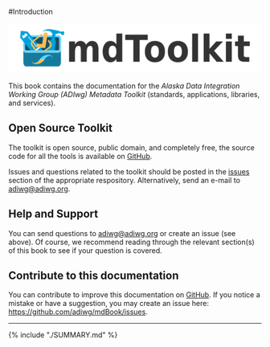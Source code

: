 #Introduction

![mdToolkit](assets/logos/mdToolkit.png)

This book contains the documentation for the *Alaska Data Integration Working Group (ADIwg) Metadata Toolkit* (standards, applications, libraries, and services).

## Open Source Toolkit

The toolkit is open source, public domain, and completely free, the source code for all the tools is available on [GitHub](https://github.com/adiwg).

Issues and questions related to the toolkit should be posted in the [issues](https://help.github.com/articles/about-issues/) section of the appropriate respository. Alternatively, send an e-mail to <adiwg@adiwg.org>.

## Help and Support

You can send questions to <adiwg@adiwg.org> or create an issue (see above). Of course, we recommend reading through the relevant section(s) of this book to see if your question is covered.

## Contribute to this documentation

You can contribute to improve this documentation on [GitHub](https://github.com/adiwg/mdBook). If you notice a mistake or have a suggestion, you may create an issue here: <https://github.com/adiwg/mdBook/issues>.

----

{% include "./SUMMARY.md" %}
